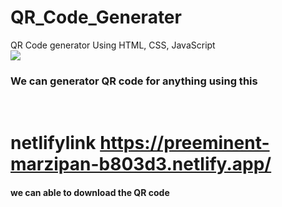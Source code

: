 # QR_Code_Generater
QR Code generator Using HTML, CSS, JavaScript<br/>
<img src="../images/webpage" /><br/>

<h3>We can generator QR code for anything using this</h3><br/>

# netlifylink https://preeminent-marzipan-b803d3.netlify.app/
<h4>we can able to download the QR code</h4><br/>